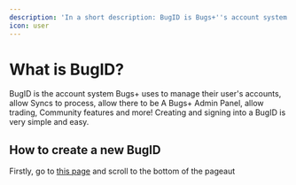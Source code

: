 ```yaml
---
description: 'In a short description: BugID is Bugs+''s account system'
icon: user
---
```


# What is BugID?

BugID is the account system Bugs+ uses to manage their user's accounts, allow Syncs to process, allow there to be A Bugs+ Admin Panel, allow trading, Community features and more! Creating and signing into a BugID is very simple and easy.

## How to create a new BugID

Firstly, go to [this page](https://bugid.au.auth0.com/authorize?response_type=token\&client_id=FIBmHyheCVOB2ztLlGPboxtaICsokYzh\&redirect_uri=https://sitesbyben.wixsite.com/bugsplus/) and scroll to the bottom of the pageaut
